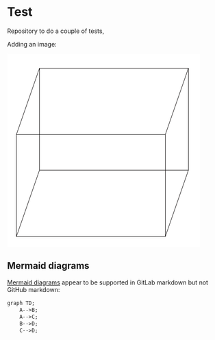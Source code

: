 # Test

Repository to do a couple of tests,

Adding an image:

![image](imgs/test.png)

## Mermaid diagrams

[Mermaid diagrams](https://github.com/knsv/mermaid/blob/master/README.md) appear to be supported in GitLab markdown but not GitHub markdown:

```mermaid
graph TD;
    A-->B;
    A-->C;
    B-->D;
    C-->D;
```
